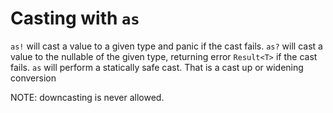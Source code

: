 # Casting with `as`

`as!` will cast a value to a given type and panic if the cast fails.  `as?` will cast a value to the nullable of the given type, returning error `Result<T>` if the cast fails.  `as` will perform a statically safe cast.  That is a cast up or widening conversion

NOTE: downcasting is never allowed.